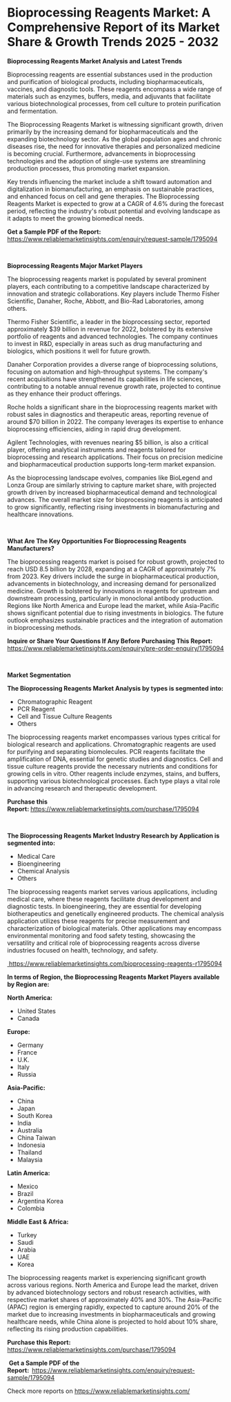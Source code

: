 <p><h1>Bioprocessing Reagents Market: A Comprehensive Report of its Market Share & Growth Trends 2025 - 2032</h1></p><p><strong>Bioprocessing Reagents Market Analysis and Latest Trends</strong></p>
<p><p>Bioprocessing reagents are essential substances used in the production and purification of biological products, including biopharmaceuticals, vaccines, and diagnostic tools. These reagents encompass a wide range of materials such as enzymes, buffers, media, and adjuvants that facilitate various biotechnological processes, from cell culture to protein purification and fermentation. </p><p>The Bioprocessing Reagents Market is witnessing significant growth, driven primarily by the increasing demand for biopharmaceuticals and the expanding biotechnology sector. As the global population ages and chronic diseases rise, the need for innovative therapies and personalized medicine is becoming crucial. Furthermore, advancements in bioprocessing technologies and the adoption of single-use systems are streamlining production processes, thus promoting market expansion.</p><p>Key trends influencing the market include a shift toward automation and digitalization in biomanufacturing, an emphasis on sustainable practices, and enhanced focus on cell and gene therapies. The Bioprocessing Reagents Market is expected to grow at a CAGR of 4.6% during the forecast period, reflecting the industry's robust potential and evolving landscape as it adapts to meet the growing biomedical needs.</p></p>
<p><strong>Get a Sample PDF of the Report:&nbsp;</strong> <a href="https://www.reliablemarketinsights.com/enquiry/request-sample/1795094?utm_campaign=2636&utm_medium=2&utm_source=Github&utm_content=ia&utm_term=03032025&utm_id=bioprocessing-reagents">https://www.reliablemarketinsights.com/enquiry/request-sample/1795094</a></p>
<p>&nbsp;</p>
<p><strong>Bioprocessing Reagents Major Market Players</strong></p>
<p><p>The bioprocessing reagents market is populated by several prominent players, each contributing to a competitive landscape characterized by innovation and strategic collaborations. Key players include Thermo Fisher Scientific, Danaher, Roche, Abbott, and Bio-Rad Laboratories, among others. </p><p>Thermo Fisher Scientific, a leader in the bioprocessing sector, reported approximately $39 billion in revenue for 2022, bolstered by its extensive portfolio of reagents and advanced technologies. The company continues to invest in R&D, especially in areas such as drug manufacturing and biologics, which positions it well for future growth.</p><p>Danaher Corporation provides a diverse range of bioprocessing solutions, focusing on automation and high-throughput systems. The company's recent acquisitions have strengthened its capabilities in life sciences, contributing to a notable annual revenue growth rate, projected to continue as they enhance their product offerings.</p><p>Roche holds a significant share in the bioprocessing reagents market with robust sales in diagnostics and therapeutic areas, reporting revenue of around $70 billion in 2022. The company leverages its expertise to enhance bioprocessing efficiencies, aiding in rapid drug development.</p><p>Agilent Technologies, with revenues nearing $5 billion, is also a critical player, offering analytical instruments and reagents tailored for bioprocessing and research applications. Their focus on precision medicine and biopharmaceutical production supports long-term market expansion.</p><p>As the bioprocessing landscape evolves, companies like BioLegend and Lonza Group are similarly striving to capture market share, with projected growth driven by increased biopharmaceutical demand and technological advances. The overall market size for bioprocessing reagents is anticipated to grow significantly, reflecting rising investments in biomanufacturing and healthcare innovations.</p></p>
<p>&nbsp;</p>
<p><strong>What Are The Key Opportunities For Bioprocessing Reagents Manufacturers?</strong></p>
<p><p>The bioprocessing reagents market is poised for robust growth, projected to reach USD 8.5 billion by 2028, expanding at a CAGR of approximately 7% from 2023. Key drivers include the surge in biopharmaceutical production, advancements in biotechnology, and increasing demand for personalized medicine. Growth is bolstered by innovations in reagents for upstream and downstream processing, particularly in monoclonal antibody production. Regions like North America and Europe lead the market, while Asia-Pacific shows significant potential due to rising investments in biologics. The future outlook emphasizes sustainable practices and the integration of automation in bioprocessing methods.</p></p>
<p><strong>Inquire or Share Your Questions If Any Before Purchasing This Report:</strong> <a href="https://www.reliablemarketinsights.com/enquiry/pre-order-enquiry/1795094?utm_campaign=2636&utm_medium=2&utm_source=Github&utm_content=ia&utm_term=03032025&utm_id=bioprocessing-reagents">https://www.reliablemarketinsights.com/enquiry/pre-order-enquiry/1795094</a></p>
<p>&nbsp;</p>
<p><strong>Market Segmentation</strong></p>
<p><strong>The Bioprocessing Reagents Market Analysis by types is segmented into:</strong></p>
<p><ul><li>Chromatographic Reagent</li><li>PCR Reagent</li><li>Cell and Tissue Culture Reagents</li><li>Others</li></ul></p>
<p><p>The bioprocessing reagents market encompasses various types critical for biological research and applications. Chromatographic reagents are used for purifying and separating biomolecules. PCR reagents facilitate the amplification of DNA, essential for genetic studies and diagnostics. Cell and tissue culture reagents provide the necessary nutrients and conditions for growing cells in vitro. Other reagents include enzymes, stains, and buffers, supporting various biotechnological processes. Each type plays a vital role in advancing research and therapeutic development.</p></p>
<p><strong>Purchase this Report:&nbsp;</strong><a href="https://www.reliablemarketinsights.com/purchase/1795094?utm_campaign=2636&utm_medium=2&utm_source=Github&utm_content=ia&utm_term=03032025&utm_id=bioprocessing-reagents">https://www.reliablemarketinsights.com/purchase/1795094</a></p>
<p>&nbsp;</p>
<p><strong>The Bioprocessing Reagents Market Industry Research by Application is segmented into:</strong></p>
<p><ul><li>Medical Care</li><li>Bioengineering</li><li>Chemical Analysis</li><li>Others</li></ul></p>
<p><p>The bioprocessing reagents market serves various applications, including medical care, where these reagents facilitate drug development and diagnostic tests. In bioengineering, they are essential for developing biotherapeutics and genetically engineered products. The chemical analysis application utilizes these reagents for precise measurement and characterization of biological materials. Other applications may encompass environmental monitoring and food safety testing, showcasing the versatility and critical role of bioprocessing reagents across diverse industries focused on health, technology, and safety.</p></p>
<p><a href="https://www.reliablemarketinsights.com/bioprocessing-reagents-r1795094?utm_campaign=2636&utm_medium=2&utm_source=Github&utm_content=ia&utm_term=03032025&utm_id=bioprocessing-reagents">&nbsp;https://www.reliablemarketinsights.com/bioprocessing-reagents-r1795094</a></p>
<p><strong>In terms of Region, the Bioprocessing Reagents Market Players available by Region are:</strong></p>
<p>
    <p> <strong> North America: </strong>
        <ul>
            <li>United States</li>
            <li>Canada</li>
        </ul>
        </p> 
    <p> <strong> Europe: </strong>
        <ul>
            <li>Germany</li>
            <li>France</li>
            <li>U.K.</li>
            <li>Italy</li>
            <li>Russia</li>
        </ul>
        </p> 
    <p> <strong> Asia-Pacific: </strong>
        <ul>
            <li>China</li>
            <li>Japan</li>
            <li>South Korea</li>
            <li>India</li>
            <li>Australia</li>
            <li>China Taiwan</li>
            <li>Indonesia</li>
            <li>Thailand</li>
            <li>Malaysia</li>
        </ul>
        </p> 
    <p> <strong> Latin America: </strong>
        <ul>
            <li>Mexico</li>
            <li>Brazil</li>
            <li>Argentina Korea</li>
            <li>Colombia</li>
        </ul>
        </p> 
    <p> <strong> Middle East & Africa: </strong>
        <ul>
            <li>Turkey</li>
            <li>Saudi</li>
            <li>Arabia</li>
            <li>UAE</li>
            <li>Korea</li>
        </ul>
    </p>
    </p>
<p><p>The bioprocessing reagents market is experiencing significant growth across various regions. North America and Europe lead the market, driven by advanced biotechnology sectors and robust research activities, with respective market shares of approximately 40% and 30%. The Asia-Pacific (APAC) region is emerging rapidly, expected to capture around 20% of the market due to increasing investments in biopharmaceuticals and growing healthcare needs, while China alone is projected to hold about 10% share, reflecting its rising production capabilities.</p></p>
<p><strong>Purchase this Report: </strong><a href="https://www.reliablemarketinsights.com/purchase/1795094?utm_campaign=2636&utm_medium=2&utm_source=Github&utm_content=ia&utm_term=03032025&utm_id=bioprocessing-reagents">https://www.reliablemarketinsights.com/purchase/1795094</a></p>
<p>&nbsp;<strong>Get a Sample PDF of the Report:&nbsp;&nbsp;</strong><a href="https://www.reliablemarketinsights.com/enquiry/request-sample/1795094?utm_campaign=2636&utm_medium=2&utm_source=Github&utm_content=ia&utm_term=03032025&utm_id=bioprocessing-reagents">https://www.reliablemarketinsights.com/enquiry/request-sample/1795094</a></p>
<p><strong></strong></p>
<p>Check more reports on <a href="https://www.reliablemarketinsights.com/?utm_campaign=2636&utm_medium=2&utm_source=Github&utm_content=ia&utm_term=03032025&utm_id=bioprocessing-reagents">https://www.reliablemarketinsights.com/</a></p>